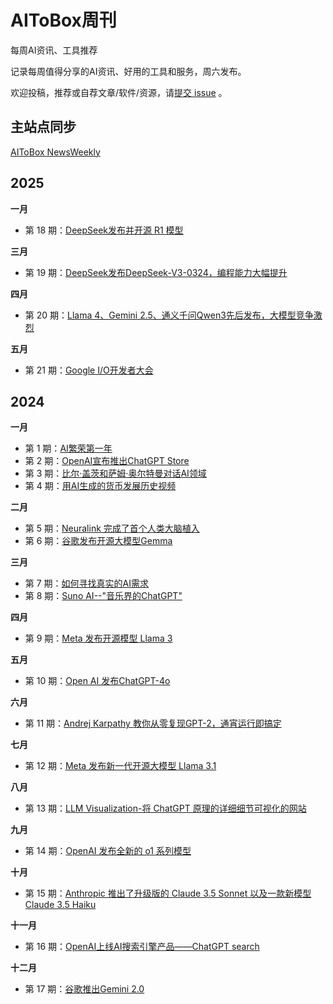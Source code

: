# AIToBox周刊
每周AI资讯、工具推荐

记录每周值得分享的AI资讯、好用的工具和服务，周六发布。

欢迎投稿，推荐或自荐文章/软件/资源，请[提交 issue](https://github.com/aitobox/newsweekly/issues/new/choose) 。

## 主站点同步

[AIToBox NewsWeekly](https://aitobox.com/news/)

## 2025

**一月**

- 第 18 期：[DeepSeek发布并开源 R1 模型](docs/issue-018.md)

**三月**

- 第 19 期：[DeepSeek发布DeepSeek-V3-0324，编程能力大幅提升](docs/issue-019.md)

**四月**

- 第 20 期：[Llama 4、Gemini 2.5、通义千问Qwen3先后发布，大模型竞争激烈](docs/issue-020.md)

**五月**

- 第 21 期：[Google I/O开发者大会](docs/issue-021.md)


## 2024

**一月**

- 第 1 期：[AI繁荣第一年](docs/issue-001.md)
- 第 2 期：[OpenAI宣布推出ChatGPT Store](docs/issue-002.md)
- 第 3 期：[比尔·盖茨和萨姆·奥尔特曼对话AI领域](docs/issue-003.md)
- 第 4 期：[用AI生成的货币发展历史视频](docs/issue-004.md)

**二月**

- 第 5 期：[Neuralink 完成了首个人类大脑植入](docs/issue-005.md)
- 第 6 期：[谷歌发布开源大模型Gemma](docs/issue-006.md)

**三月**
- 第 7 期：[如何寻找真实的AI需求](docs/issue-007.md)
- 第 8 期：[Suno AI--"音乐界的ChatGPT"](docs/issue-008.md)

**四月**
- 第 9 期：[Meta 发布开源模型 Llama 3](docs/issue-009.md)

**五月**
- 第 10 期：[Open AI 发布ChatGPT-4o](docs/issue-010.md)

**六月**
- 第 11 期：[Andrej Karpathy 教你从零复现GPT-2，通宵运行即搞定](docs/issue-011.md)

**七月**  
- 第 12 期：[Meta 发布新一代开源大模型 Llama 3.1](docs/issue-012.md)

**八月**  
- 第 13 期：[LLM Visualization-将 ChatGPT 原理的详细细节可视化的网站](docs/issue-013.md)

**九月**  
- 第 14 期：[OpenAI 发布全新的 o1 系列模型](docs/issue-014.md)

**十月**  
- 第 15 期：[Anthropic 推出了升级版的 Claude 3.5 Sonnet 以及一款新模型 Claude 3.5 Haiku](docs/issue-015.md)

**十一月**  
- 第 16 期：[OpenAI上线AI搜索引擎产品——ChatGPT search](docs/issue-016.md)

**十二月**  
- 第 17 期：[谷歌推出Gemini 2.0](docs/issue-017.md)
